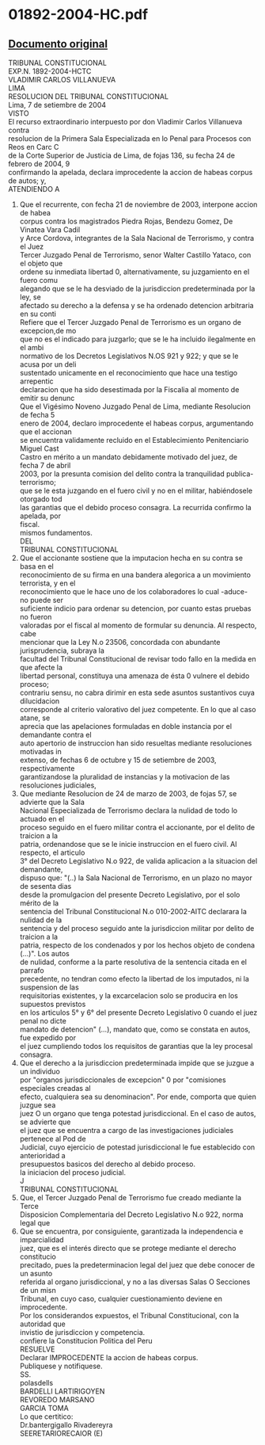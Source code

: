 
01892-2004-HC.pdf
=================
  
[Documento original](https://tc.gob.pe/jurisprudencia/2004/01892-2004-HC.pdf)  
---  
TRIBUNAL CONSTITUCIONAL  
EXP.N. 1892-2004-HCTC  
VLADIMIR CARLOS VILLANUEVA  
LIMA  
RESOLUCION DEL TRIBUNAL CONSTITUCIONAL  
Lima, 7 de setiembre de 2004  
VISTO  
El recurso extraordinario interpuesto por don Vladimir Carlos Villanueva contra  
resolucion de la Primera Sala Especializada en lo Penal para Procesos con Reos en Carc C  
de la Corte Superior de Justicia de Lima, de fojas 136, su fecha 24 de febrero de 2004, 9  
confirmando la apelada, declara improcedente la accion de habeas corpus de autos; y,  
ATENDIENDO A  
1. Que el recurrente, con fecha 21 de noviembre de 2003, interpone accion de habea  
corpus contra los magistrados Piedra Rojas, Bendezu Gomez, De Vinatea Vara Cadil  
y Arce Cordova, integrantes de la Sala Nacional de Terrorismo, y contra el Juez  
Tercer Juzgado Penal de Terrorismo, senor Walter Castillo Yataco, con el objeto que  
ordene su inmediata libertad 0, alternativamente, su juzgamiento en el fuero comu  
alegando que se le ha desviado de la jurisdiccion predeterminada por la ley, se  
afectado su derecho a la defensa y se ha ordenado detencion arbitraria en su conti  
Refiere que el Tercer Juzgado Penal de Terrorismo es un organo de excepcion,de mo  
que no es el indicado para juzgarlo; que se le ha incluido ilegalmente en el ambi  
normativo de los Decretos Legislativos N.OS 921 y 922; y que se le acusa por un deli  
sustentado unicamente en el reconocimiento que hace una testigo arrepentic  
declaracion que ha sido desestimada por la Fiscalia al momento de emitir su denunc  
Que el Vigésimo Noveno Juzgado Penal de Lima, mediante Resolucion de fecha 5  
enero de 2004, declaro improcedente el habeas corpus, argumentando que el accionan  
se encuentra validamente recluido en el Establecimiento Penitenciario Miguel Cast  
Castro en mérito a un mandato debidamente motivado del juez, de fecha 7 de abril  
2003, por la presunta comision del delito contra la tranquilidad publica-terrorismo;  
que se le esta juzgando en el fuero civil y no en el militar, habiéndosele otorgado tod  
las garantias que el debido proceso consagra. La recurrida confirmo la apelada, por  
fiscal.  
mismos fundamentos.  
DEL  
TRIBUNAL CONSTITUCIONAL  
3. Que el accionante sostiene que la imputacion hecha en su contra se basa en el  
reconocimiento de su firma en una bandera alegorica a un movimiento terrorista, y en el  
reconocimiento que le hace uno de los colaboradores lo cual -aduce- no puede ser  
suficiente indicio para ordenar su detencion, por cuanto estas pruebas no fueron  
valoradas por el fiscal al momento de formular su denuncia. Al respecto, cabe  
mencionar que la Ley N.o 23506, concordada con abundante jurisprudencia, subraya la  
facultad del Tribunal Constitucional de revisar todo fallo en la medida en que afecte la  
libertad personal, constituya una amenaza de ésta 0 vulnere el debido proceso;  
contrariu sensu, no cabra dirimir en esta sede asuntos sustantivos cuya dilucidacion  
corresponde al criterio valorativo del juez competente. En lo que al caso atane, se  
aprecia que las apelaciones formuladas en doble instancia por el demandante contra el  
auto apertorio de instruccion han sido resueltas mediante resoluciones motivadas in  
extenso, de fechas 6 de octubre y 15 de setiembre de 2003, respectivamente  
garantizandose la pluralidad de instancias y la motivacion de las resoluciones judiciales,  
4. Que mediante Resolucion de 24 de marzo de 2003, de fojas 57, se advierte que la Sala  
Nacional Especializada de Terrorismo declara la nulidad de todo lo actuado en el  
proceso seguido en el fuero militar contra el accionante, por el delito de traicion a la  
patria, ordenandose que se le inicie instruccion en el fuero civil. Al respecto, el articulo  
3° del Decreto Legislativo N.o 922, de valida aplicacion a la situacion del demandante,  
dispuso que: "(..) la Sala Nacional de Terrorismo, en un plazo no mayor de sesenta dias  
desde la promulgacion del presente Decreto Legislativo, por el solo mérito de la  
sentencia del Tribunal Constitucional N.o 010-2002-AITC declarara la nulidad de la  
sentencia y del proceso seguido ante la jurisdiccion militar por delito de traicion a la  
patria, respecto de los condenados y por los hechos objeto de condena (...)". Los autos  
de nulidad, conforme a la parte resolutiva de la sentencia citada en el parrafo  
precedente, no tendran como efecto la libertad de los imputados, ni la suspension de las  
requisitorias existentes, y la excarcelacion solo se producira en los supuestos previstos  
en los articulos 5° y 6° del presente Decreto Legislativo 0 cuando el juez penal no dicte  
mandato de detencion" (...), mandato que, como se constata en autos, fue expedido por  
el juez cumpliendo todos los requisitos de garantias que la ley procesal consagra.  
5. Que el derecho a la jurisdiccion predeterminada impide que se juzgue a un individuo  
por "organos jurisdiccionales de excepcion" 0 por "comisiones especiales creadas al  
efecto, cualquiera sea su denominacion". Por ende, comporta que quien juzgue sea  
juez O un organo que tenga potestad jurisdiccional. En el caso de autos, se advierte que  
el juez que se encuentra a cargo de las investigaciones judiciales pertenece al Pod de  
Judicial, cuyo ejercicio de potestad jurisdiccional le fue establecido con anterioridad a  
presupuestos basicos del derecho al debido proceso.  
la iniciacion del proceso judicial.  
J  
TRIBUNAL CONSTITUCIONAL  
6. Que, el Tercer Juzgado Penal de Terrorismo fue creado mediante la Terce  
Disposicion Complementaria del Decreto Legislativo N.o 922, norma legal que  
7. Que se encuentra, por consiguiente, garantizada la independencia e imparcialidad  
juez, que es el interés directo que se protege mediante el derecho constitucio  
precitado, pues la predeterminacion legal del juez que debe conocer de un asunto  
referida al organo jurisdiccional, y no a las diversas Salas O Secciones de un misn  
Tribunal, en cuyo caso, cualquier cuestionamiento deviene en improcedente.  
Por los considerandos expuestos, el Tribunal Constitucional, con la autoridad que  
invistio de jurisdiccion y competencia.  
confiere la Constitucion Politica del Peru  
RESUELVE  
Declarar IMPROCEDENTE la accion de habeas corpus.  
Publiquese y notifiquese.  
SS.  
polasdells  
BARDELLI LARTIRIGOYEN  
REVOREDO MARSANO  
GARCIA TOMA  
Lo que certitico:  
Dr.bantergigallo Rivadereyra  
SEERETARIORECAIOR (E)